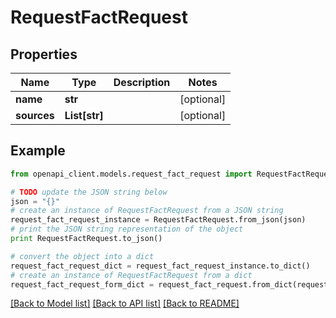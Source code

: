 # RequestFactRequest


## Properties
Name | Type | Description | Notes
------------ | ------------- | ------------- | -------------
**name** | **str** |  | [optional] 
**sources** | **List[str]** |  | [optional] 

## Example

```python
from openapi_client.models.request_fact_request import RequestFactRequest

# TODO update the JSON string below
json = "{}"
# create an instance of RequestFactRequest from a JSON string
request_fact_request_instance = RequestFactRequest.from_json(json)
# print the JSON string representation of the object
print RequestFactRequest.to_json()

# convert the object into a dict
request_fact_request_dict = request_fact_request_instance.to_dict()
# create an instance of RequestFactRequest from a dict
request_fact_request_form_dict = request_fact_request.from_dict(request_fact_request_dict)
```
[[Back to Model list]](../README.md#documentation-for-models) [[Back to API list]](../README.md#documentation-for-api-endpoints) [[Back to README]](../README.md)


